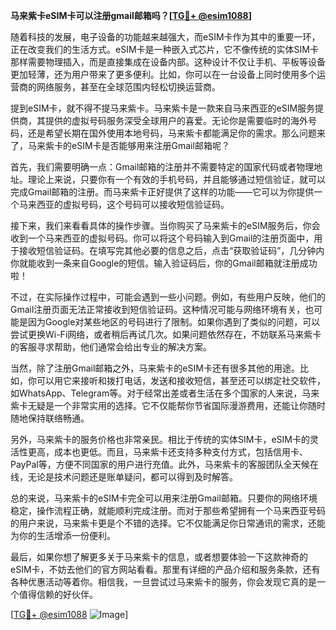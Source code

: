 **马来紫卡eSIM卡可以注册gmail邮箱吗？[[TG💪+ @esim1088](https://t.me/s/esim1088)]**

随着科技的发展，电子设备的功能越来越强大，而eSIM卡作为其中的重要一环，正在改变我们的生活方式。eSIM卡是一种嵌入式芯片，它不像传统的实体SIM卡那样需要物理插入，而是直接集成在设备内部。这种设计不仅让手机、平板等设备更加轻薄，还为用户带来了更多便利。比如，你可以在一台设备上同时使用多个运营商的网络服务，甚至在全球范围内轻松切换运营商。

提到eSIM卡，就不得不提马来紫卡。马来紫卡是一款来自马来西亚的eSIM服务提供商，其提供的虚拟号码服务深受全球用户的喜爱。无论你是需要临时的海外号码，还是希望长期在国外使用本地号码，马来紫卡都能满足你的需求。那么问题来了，马来紫卡的eSIM卡是否能够用来注册Gmail邮箱呢？

首先，我们需要明确一点：Gmail邮箱的注册并不需要特定的国家代码或者物理地址。理论上来说，只要你有一个有效的手机号码，并且能够通过短信验证，就可以完成Gmail邮箱的注册。而马来紫卡正好提供了这样的功能——它可以为你提供一个马来西亚的虚拟号码，这个号码可以接收短信验证码。

接下来，我们来看看具体的操作步骤。当你购买了马来紫卡的eSIM服务后，你会收到一个马来西亚的虚拟号码。你可以将这个号码输入到Gmail的注册页面中，用于接收短信验证码。在填写完其他必要的信息之后，点击“获取验证码”，几分钟内你就能收到一条来自Google的短信。输入验证码后，你的Gmail邮箱就注册成功啦！

不过，在实际操作过程中，可能会遇到一些小问题。例如，有些用户反映，他们的Gmail注册页面无法正常接收到短信验证码。这种情况可能与网络环境有关，也可能是因为Google对某些地区的号码进行了限制。如果你遇到了类似的问题，可以尝试更换Wi-Fi网络，或者稍后再试几次。如果问题依然存在，不妨联系马来紫卡的客服寻求帮助，他们通常会给出专业的解决方案。

当然，除了注册Gmail邮箱之外，马来紫卡的eSIM卡还有很多其他的用途。比如，你可以用它来接听和拨打电话，发送和接收短信，甚至还可以绑定社交软件，如WhatsApp、Telegram等。对于经常出差或者生活在多个国家的人来说，马来紫卡无疑是一个非常实用的选择。它不仅能帮你节省国际漫游费用，还能让你随时随地保持联络畅通。

另外，马来紫卡的服务价格也非常亲民。相比于传统的实体SIM卡，eSIM卡的灵活性更高，成本也更低。而且，马来紫卡还支持多种支付方式，包括信用卡、PayPal等，方便不同国家的用户进行充值。此外，马来紫卡的客服团队全天候在线，无论是技术问题还是账单疑问，都可以得到及时解答。

总的来说，马来紫卡的eSIM卡完全可以用来注册Gmail邮箱。只要你的网络环境稳定，操作流程正确，就能顺利完成注册。而对于那些希望拥有一个马来西亚号码的用户来说，马来紫卡更是个不错的选择。它不仅能满足你日常通讯的需求，还能为你的生活增添一份便利。

最后，如果你想了解更多关于马来紫卡的信息，或者想要体验一下这款神奇的eSIM卡，不妨去他们的官方网站看看。那里有详细的产品介绍和服务条款，还有各种优惠活动等着你。相信我，一旦尝试过马来紫卡的服务，你会发现它真的是一个值得信赖的好伙伴。

[[TG💪+ @esim1088](https://t.me/s/esim1088) ![Image](https://i.postimg.cc/4NQfJmqS/Snipaste-2025-05-13-00-14-12.png)]